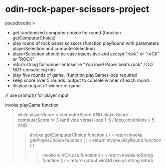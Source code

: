 # odin-rock-paper-scissors-project
pseudocode >
- get randomized computer choice for round (function getComputerChoice)
- play round of rock paper scissors (function playRound with parameters playerSelection and computerSelection)
- playerSelection should be case insensitive and accept "rock" or "roCk" or "ROCK"
- return string for winner or loser ie "You lose! Paper beats rock" / DO NOT console.log this
- play five rounds of game. (function playGame) loop required
- keep score over 5 rounds. output to console winner of each round
- display output of winner of game

// use prompt() for player input

invoke playGame function
> while playerScore > computerScore AND playerScore - computerScore != 3 (and vice versa)
> loop 1-5 / loop conditions > 5 AND 
>> invoke getComputerChoice function ( ) > return
>> invoke getPlayerChoice function ( ) > return
>> invoke playRound function ( )  
>>> invoke winOrLose function ( ) > return
>> invoke toString function ( ) > return
>> output winOrLose as string
>> return
> 
